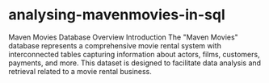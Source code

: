 # analysing-mavenmovies-in-sql
Maven Movies Database Overview
Introduction
The "Maven Movies" database represents a comprehensive movie rental system with interconnected tables capturing information about actors, films, customers, payments, and more. This dataset is designed to facilitate data analysis and retrieval related to a movie rental business.

